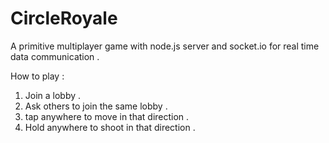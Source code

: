 # CircleRoyale
A primitive multiplayer game with node.js server and socket.io for real time data communication .

How to play :
  1) Join a lobby .
  2) Ask others to join the same lobby . 
  3) tap anywhere to move in that direction .
  4) Hold anywhere to shoot in that direction .
